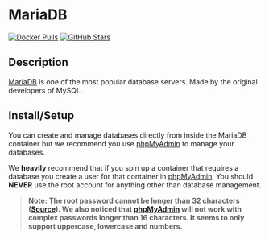 # MariaDB

[![Docker Pulls](https://img.shields.io/docker/pulls/linuxserver/mariadb?style=flat-square&color=607D8B&label=docker%20pulls&logo=docker)](https://hub.docker.com/r/linuxserver/mariadb)
[![GitHub Stars](https://img.shields.io/github/stars/linuxserver/docker-mariadb?style=flat-square&color=607D8B&label=github%20stars&logo=github)](https://github.com/linuxserver/docker-mariadb)

## Description

[MariaDB](https://mariadb.org/) is one of the most popular database servers. Made by the original developers of MySQL.

## Install/Setup

You can create and manage databases directly from inside the MariaDB container but we recommend you use [phpMyAdmin](https://dockstarter.com/apps/phpmyadmin) to manage your databases.

We **heavily** recommend that if you spin up a container that requires a database you create a user for that container in [phpMyAdmin](https://dockstarter.com/apps/phpmyadmin). You should **NEVER** use the root account for anything other than database management.

> **Note: The root password cannot be longer than 32 characters ([Source](https://bugs.mysql.com/bug.php?id=43439)). We also noticed that [phpMyAdmin](https://dockstarter.com/apps/phpmyadmin) will not work with complex passwords longer than 16 characters. It seems to only support uppercase, lowercase and numbers.**
